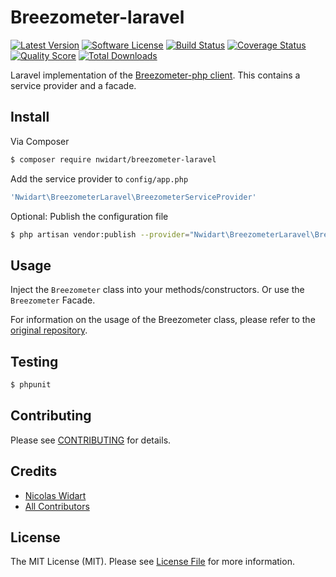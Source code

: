# Breezometer-laravel

[![Latest Version](https://img.shields.io/github/release/nwidart/breezometer-laravel.svg?style=flat-square)](https://github.com/nwidart/breezometer-laravel/releases)
[![Software License](https://img.shields.io/badge/license-MIT-brightgreen.svg?style=flat-square)](LICENSE.md)
[![Build Status](https://img.shields.io/travis/nWidart/Breezometer-laravel/master.svg?style=flat-square)](https://travis-ci.org/nWidart/Breezometer-laravel)
[![Coverage Status](https://img.shields.io/scrutinizer/coverage/g/nwidart/breezometer-laravel.svg?style=flat-square)](https://scrutinizer-ci.com/g/nwidart/breezometer-laravel/code-structure)
[![Quality Score](https://img.shields.io/scrutinizer/g/nwidart/breezometer-laravel.svg?style=flat-square)](https://scrutinizer-ci.com/g/nwidart/breezometer-laravel)
[![Total Downloads](https://img.shields.io/packagist/dt/nwidart/breezometer-laravel.svg?style=flat-square)](https://packagist.org/packages/nwidart/breezometer-laravel)

Laravel implementation of the [Breezometer-php client](https://github.com/nWidart/Breezometer-php). This contains a service provider and a facade.

## Install

Via Composer

``` bash
$ composer require nwidart/breezometer-laravel
```

Add the service provider to `config/app.php`

``` php
'Nwidart\BreezometerLaravel\BreezometerServiceProvider'
```

Optional: Publish the configuration file

``` bash
$ php artisan vendor:publish --provider="Nwidart\BreezometerLaravel\BreezometerServiceProvider"
```
## Usage


Inject the `Breezometer` class into your methods/constructors. Or use the `Breezometer` Facade.

For information on the usage of the Breezometer class, please refer to the [original repository](https://github.com/nWidart/Breezometer-php).


## Testing

``` bash
$ phpunit
```

## Contributing

Please see [CONTRIBUTING](CONTRIBUTING.md) for details.

## Credits

- [Nicolas Widart](https://github.com/nWidart)
- [All Contributors](../../contributors)

## License

The MIT License (MIT). Please see [License File](LICENSE.md) for more information.
